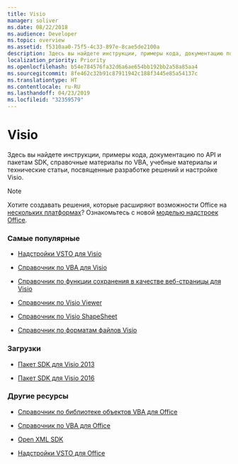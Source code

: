 ```yaml
---
title: Visio
manager: soliver
ms.date: 08/22/2018
ms.audience: Developer
ms.topic: overview
ms.assetid: f5310aa0-75f5-4c33-897e-8cae5de2100a
description: Здесь вы найдете инструкции, примеры кода, документацию по API и пакетам SDK, справочные материалы по VBA, учебные материалы и технические статьи, посвященные разработке решений и настройке Visio.
localization_priority: Priority
ms.openlocfilehash: b54e784576fa32d6a6ae654bb192bb2a58a85aa4
ms.sourcegitcommit: 8fe462c32b91c87911942c188f3445e85a54137c
ms.translationtype: HT
ms.contentlocale: ru-RU
ms.lasthandoff: 04/23/2019
ms.locfileid: "32359579"
---
```

# <a name="visio"></a>Visio

Здесь вы найдете инструкции, примеры кода, документацию по API и пакетам SDK, справочные материалы по VBA, учебные материалы и технические статьи, посвященные разработке решений и настройке Visio.
  
> [!NOTE]
> Хотите создавать решения, которые расширяют возможности Office на [нескольких платформах](https://docs.microsoft.com/office/dev/add-ins/overview/office-add-in-availability)? Ознакомьтесь с новой [моделью надстроек Office](https://docs.microsoft.com/office/dev/add-ins/overview/office-add-ins). 
  
### <a name="viewed-most"></a>Самые популярные

- [Надстройки VSTO для Visio](https://docs.microsoft.com/visualstudio/vsto/visio-solutions?view=vs-2017)

- [Справочник по VBA для Visio](https://docs.microsoft.com/office/vba/api/overview/visio)
  
- [Справочник по функции сохранения в качестве веб-страницы для Visio](https://docs.microsoft.com/office/vba/api/overview/Visio/visio-save-as-web-reference)
  
- [Справочник по Visio Viewer](https://docs.microsoft.com/office/vba/api/overview/visio/visio-viewer-reference)
  
- [Справочник по Visio ShapeSheet](visio-shapesheet-reference.md)
  
- [Справочник по форматам файлов Visio](visio-file-format-reference.md)
  
### <a name="downloads"></a>Загрузки
  
- [Пакет SDK для Visio 2013](https://www.microsoft.com/download/details.aspx?id=36825)

- [Пакет SDK для Visio 2016](https://www.microsoft.com/download/details.aspx?id=51221)  

### <a name="other-resources"></a>Другие ресурсы
  
- [Справочник по библиотеке объектов VBA для Office](https://docs.microsoft.com/office/vba/api/overview/library-reference)
  
- [Справочник по VBA для Office](https://docs.microsoft.com/office/vba/api/overview/language-reference)
  
- [Open XML SDK](https://docs.microsoft.com/office/open-xml/open-xml-sdk)
  
- [Надстройки VSTO для Office](https://docs.microsoft.com/visualstudio/vsto/create-vsto-add-ins-for-office-by-using-visual-studio?view=vs-2017)
  

